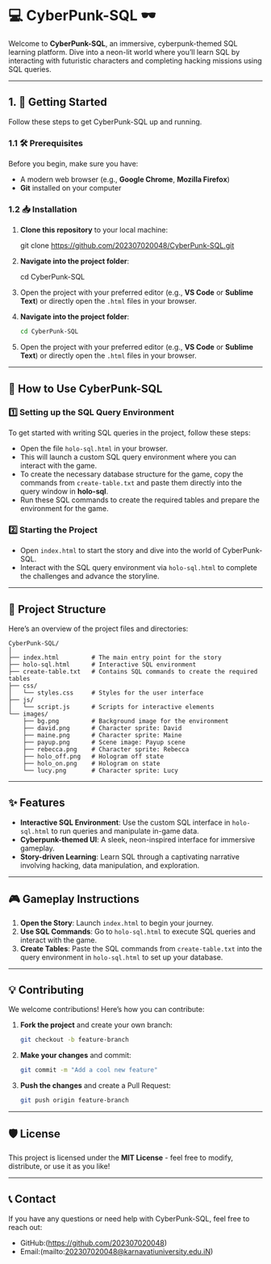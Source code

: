 # 💻 CyberPunk-SQL 🕶️

Welcome to **CyberPunk-SQL**, an immersive, cyberpunk-themed SQL learning platform. Dive into a neon-lit world where you’ll learn SQL by interacting with futuristic characters and completing hacking missions using SQL queries.

---

## 1. 🚀 Getting Started

Follow these steps to get CyberPunk-SQL up and running.

### 1.1 🛠️ Prerequisites

Before you begin, make sure you have:

- A modern web browser (e.g., **Google Chrome**, **Mozilla Firefox**)
- **Git** installed on your computer

### 1.2 📥 Installation

1. **Clone this repository** to your local machine:

   git clone https://github.com/202307020048/CyberPunk-SQL.git

2. **Navigate into the project folder**:

   cd CyberPunk-SQL

3. Open the project with your preferred editor (e.g., **VS Code** or **Sublime Text**) or directly open the `.html` files in your browser.


2. **Navigate into the project folder**:
   
   ```bash
   cd CyberPunk-SQL
   ```

3. Open the project with your preferred editor (e.g., **VS Code** or **Sublime Text**) or directly open the `.html` files in your browser.

---

## 📜 How to Use CyberPunk-SQL

### 1️⃣ Setting up the SQL Query Environment

To get started with writing SQL queries in the project, follow these steps:

- Open the file `holo-sql.html` in your browser.
- This will launch a custom SQL query environment where you can interact with the game.
- To create the necessary database structure for the game, copy the commands from `create-table.txt` and paste them directly into the query window in **holo-sql**.
- Run these SQL commands to create the required tables and prepare the environment for the game.

### 2️⃣ Starting the Project

- Open `index.html` to start the story and dive into the world of CyberPunk-SQL.
- Interact with the SQL query environment via `holo-sql.html` to complete the challenges and advance the storyline.

---

## 📂 Project Structure

Here’s an overview of the project files and directories:

```plaintext
CyberPunk-SQL/
│
├── index.html         # The main entry point for the story
├── holo-sql.html      # Interactive SQL environment
├── create-table.txt   # Contains SQL commands to create the required tables
├── css/
│   └── styles.css     # Styles for the user interface
├── js/
│   └── script.js      # Scripts for interactive elements
└── images/
    ├── bg.png         # Background image for the environment
    ├── david.png      # Character sprite: David
    ├── maine.png      # Character sprite: Maine
    ├── payup.png      # Scene image: Payup scene
    ├── rebecca.png    # Character sprite: Rebecca
    ├── holo_off.png   # Hologram off state
    ├── holo_on.png    # Hologram on state
    └── lucy.png       # Character sprite: Lucy
```

---

## ✨ Features

- **Interactive SQL Environment**: Use the custom SQL interface in `holo-sql.html` to run queries and manipulate in-game data.
- **Cyberpunk-themed UI**: A sleek, neon-inspired interface for immersive gameplay.
- **Story-driven Learning**: Learn SQL through a captivating narrative involving hacking, data manipulation, and exploration.

---

## 🎮 Gameplay Instructions

1. **Open the Story**: Launch `index.html` to begin your journey.
2. **Use SQL Commands**: Go to `holo-sql.html` to execute SQL queries and interact with the game.
3. **Create Tables**: Paste the SQL commands from `create-table.txt` into the query environment in `holo-sql.html` to set up your database.

---

## 💡 Contributing

We welcome contributions! Here’s how you can contribute:

1. **Fork the project** and create your own branch:
   ```bash
   git checkout -b feature-branch
   ```
2. **Make your changes** and commit:
   ```bash
   git commit -m "Add a cool new feature"
   ```
3. **Push the changes** and create a Pull Request:
   ```bash
   git push origin feature-branch
   ```

---

## 🛡️ License

This project is licensed under the **MIT License** - feel free to modify, distribute, or use it as you like!

---

## 📞 Contact

If you have any questions or need help with CyberPunk-SQL, feel free to reach out:

- GitHub:(https://github.com/202307020048)
- Email:(mailto:202307020048@karnavatiuniversity.edu.iN)
